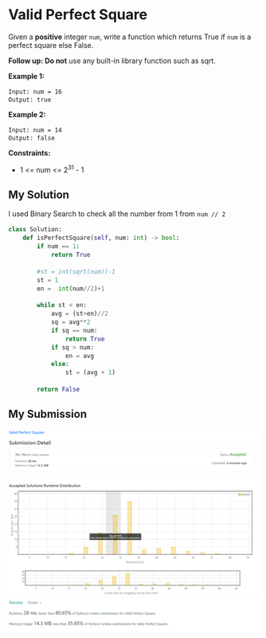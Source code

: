 # Valid Perfect Square

Given a **positive** integer `num`, write a function which returns True if `num` is a perfect square else False.

**Follow up: Do not** use any built-in library function such as sqrt.

**Example 1:** 
```
Input: num = 16
Output: true
```

**Example 2:**
```
Input: num = 14
Output: false
```

**Constraints:**

* 1 <= num <= 2<sup>31</sup> - 1

## My Solution 
I used Binary Search to check all the number from 1 from `num // 2`
```python
class Solution:
    def isPerfectSquare(self, num: int) -> bool:
        if num == 1:
            return True
    
        #st = int(sqrt(num))-1
        st = 1
        en =  int(num//2)+1
        
        while st < en: 
            avg = (st+en)//2
            sq = avg**2 
            if sq == num: 
                return True
            if sq > num: 
                en = avg
            else:
                st = (avg + 1)
            
        return False
```

## My Submission 
![mysub2](mysub2.png)
![mysub1](mysub1.png)